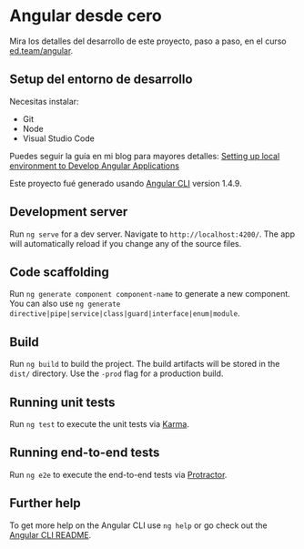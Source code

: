 # Angular desde cero

Mira los detalles del desarrollo de este proyecto, paso a paso, en el curso [ed.team/angular](https://ed.team/angular).

## Setup del entorno de desarrollo
Necesitas instalar:
* Git
* Node
* Visual Studio Code

Puedes seguir la guía en mi blog para mayores detalles: [Setting up local environment to Develop Angular Applications](https://luixaviles.com/2017/08/setup-local-environment-angular-apps)


Este proyecto fué generado usando [Angular CLI](https://github.com/angular/angular-cli) version 1.4.9.

## Development server

Run `ng serve` for a dev server. Navigate to `http://localhost:4200/`. The app will automatically reload if you change any of the source files.

## Code scaffolding

Run `ng generate component component-name` to generate a new component. You can also use `ng generate directive|pipe|service|class|guard|interface|enum|module`.

## Build

Run `ng build` to build the project. The build artifacts will be stored in the `dist/` directory. Use the `-prod` flag for a production build.

## Running unit tests

Run `ng test` to execute the unit tests via [Karma](https://karma-runner.github.io).

## Running end-to-end tests

Run `ng e2e` to execute the end-to-end tests via [Protractor](http://www.protractortest.org/).

## Further help

To get more help on the Angular CLI use `ng help` or go check out the [Angular CLI README](https://github.com/angular/angular-cli/blob/master/README.md).
